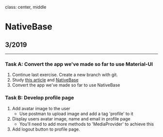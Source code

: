 class: center, middle

# NativeBase

## 3/2019

---
### Task A: Convert the app we've made so far to use Material-UI
1. Continue last exercise. Create a new branch with git.
1. Study [this article](https://blog.bitsrc.io/11-react-native-component-libraries-you-should-know-in-2018-71d2a8e33312) and [NativeBase](https://nativebase.io/)
1. Convert the app we've made so far to use NativeBase
  
### Task B: Develop profile page
1. Add avatar image to the user
    - Use postman to upload image and add a tag 'profile' to it
1. Display users avatar image, name and email in profile page
    - You'll need to add more methods to 'MediaProvider' to achieve this
1. Add logout button to profile page.

